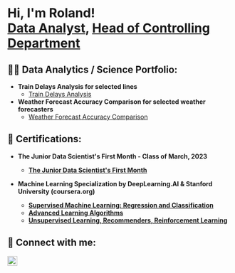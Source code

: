 <h1>Hi, I'm Roland! <br/><a href="https://github.com/dataroland">Data Analyst</a>, <a href="https://www.linkedin.com/in/roland-kiss-498b0860/">Head of Controlling Department</a></h1>

<h2>👨‍💻 Data Analytics / Science Portfolio:</h2>

- <b>Train Delays Analysis for selected lines</b>
  - [Train Delays Analysis](https://github.com/dataroland/Train_Delays_Analysis)
- <b>Weather Forecast Accuracy Comparison for selected weather forecasters</b>
  - [Weather Forecast Accuracy Comparison](https://github.com/dataroland/Weather_Forecast_Accuracy_Comparision) <b>

<h2>📄 Certifications:</h2>

- <b>The Junior Data Scientist's First Month - Class of March, 2023</b>
  - [The Junior Data Scientist's First Month](https://data36.com/the-junior-data-scientists-first-month-online-course/)

- <b>Machine Learning Specialization by DeepLearning.AI & Stanford University (coursera.org)</b>
  - [Supervised Machine Learning: Regression and Classification](https://www.coursera.org/learn/machine-learning?specialization=machine-learning-introduction)
  - [Advanced Learning Algorithms](https://www.coursera.org/learn/advanced-learning-algorithms?specialization=machine-learning-introduction)
  - [Unsupervised Learning, Recommenders, Reinforcement Learning](https://www.coursera.org/learn/unsupervised-learning-recommenders-reinforcement-learning?specialization=machine-learning-introduction)

<h2> 🤳 Connect with me:</h2>

[<img align="left" alt="RolandKiss | LinkedIn" width="22px" src="https://cdn.jsdelivr.net/npm/simple-icons@v3/icons/linkedin.svg" />][linkedin]

[linkedin]: https://linkedin.com/in/roland-kiss-498b0860


<!--
